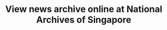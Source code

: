 ---
title: View news archive online at National Archives of Singapore
permalink: https://www.nas.gov.sg/archivesonline/
image: 
file_url:
description: 
---
